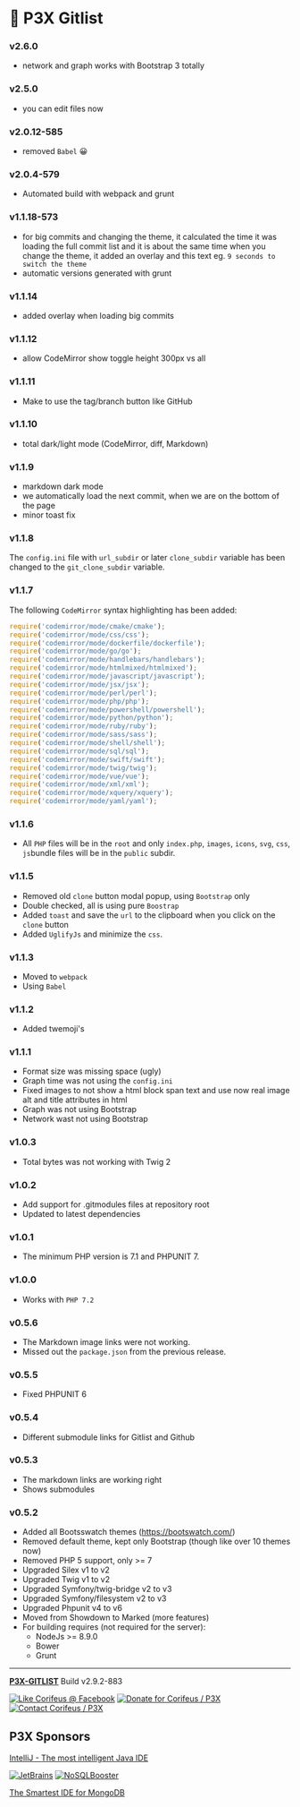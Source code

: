 [//]: #@corifeus-header

# 🤖 P3X Gitlist

                        
[//]: #@corifeus-header:end

### v2.6.0
* network and graph works with Bootstrap 3 totally

### v2.5.0
* you can edit files now

### v2.0.12-585
* removed `Babel` 😀

### v2.0.4-579
* Automated build with webpack and grunt

### v1.1.18-573
* for big commits and changing the theme, it calculated the time it was loading the full commit list and it is about the same time when you change the theme, it added an overlay and this text eg. `9 seconds to switch the theme`
* automatic versions generated with grunt

### v1.1.14
* added overlay when loading big commits

### v1.1.12
* allow CodeMirror show toggle height 300px vs all

### v1.1.11
* Make to use the tag/branch button like GitHub

### v1.1.10
* total dark/light mode (CodeMirror, diff, Markdown)

### v1.1.9
* markdown dark mode
* we automatically load the next commit, when we are on the bottom of the page
* minor toast fix

### v1.1.8
The `config.ini` file with `url_subdir` or later `clone_subdir` variable has been changed to the `git_clone_subdir` variable.

### v1.1.7
The following `CodeMirror` syntax highlighting has been added:
```js
require('codemirror/mode/cmake/cmake');
require('codemirror/mode/css/css');
require('codemirror/mode/dockerfile/dockerfile');
require('codemirror/mode/go/go');
require('codemirror/mode/handlebars/handlebars');
require('codemirror/mode/htmlmixed/htmlmixed');
require('codemirror/mode/javascript/javascript');
require('codemirror/mode/jsx/jsx');
require('codemirror/mode/perl/perl');
require('codemirror/mode/php/php');
require('codemirror/mode/powershell/powershell');
require('codemirror/mode/python/python');
require('codemirror/mode/ruby/ruby');
require('codemirror/mode/sass/sass');
require('codemirror/mode/shell/shell');
require('codemirror/mode/sql/sql');
require('codemirror/mode/swift/swift');
require('codemirror/mode/twig/twig');
require('codemirror/mode/vue/vue');
require('codemirror/mode/xml/xml');
require('codemirror/mode/xquery/xquery');
require('codemirror/mode/yaml/yaml');
```

### v1.1.6
* All `PHP` files will be in the `root` and only `index.php`, `images`, `icons`, `svg`, `css`, `js`bundle files will be in the `public` subdir.

### v1.1.5
* Removed old `clone` button modal popup, using `Bootstrap` only
* Double checked, all is using pure `Boostrap`
* Added `toast` and save the `url` to the clipboard when you click on the `clone` button
* Added `UglifyJs` and minimize the `css`.

### v1.1.3
* Moved to `webpack`
* Using `Babel`

### v1.1.2
* Added twemoji's

### v1.1.1
* Format size was missing space (ugly)
* Graph time was not using the ```config.ini```
* Fixed images to not show a html block span text and use now real image alt and title attributes in html
* Graph was not using Bootstrap
* Network wast not using Bootstrap

### v1.0.3
* Total bytes was not working with Twig 2

### v1.0.2
* Add support for .gitmodules files at repository root
* Updated to latest dependencies

### v1.0.1
* The minimum PHP version is 7.1 and PHPUNIT 7.

### v1.0.0
* Works with ```PHP 7.2```


### v0.5.6
* The Markdown image links were not working. 
* Missed out the ```package.json``` from the previous release.

### v0.5.5
* Fixed PHPUNIT 6

### v0.5.4
* Different submodule links for Gitlist and Github

### v0.5.3
* The markdown links are working right
* Shows submodules

### v0.5.2
* Added all Bootsswatch themes (https://bootswatch.com/)
* Removed default theme, kept only Bootstrap (though like over 10 themes now)
* Removed PHP 5 support, only >= 7
* Upgraded Silex v1 to v2
* Upgraded Twig v1 to v2
* Upgraded Symfony/twig-bridge v2 to v3
* Upgraded  Symfony/filesystem v2 to v3
* Upgraded Phpunit v4 to v6
* Moved from Showdown to Marked (more features)
* For building requires (not required for the server):
  * NodeJs >= 8.9.0
  * Bower
  * Grunt

   
[//]: #@corifeus-footer

---

[**P3X-GITLIST**](https://pages.corifeus.com/gitlist) Build v2.9.2-883 

[![Like Corifeus @ Facebook](https://img.shields.io/badge/LIKE-Corifeus-3b5998.svg)](https://www.facebook.com/corifeus.software) [![Donate for Corifeus / P3X](https://img.shields.io/badge/Donate-Corifeus-003087.svg)](https://www.paypal.com/cgi-bin/webscr?cmd=_s-xclick&hosted_button_id=QZVM4V6HVZJW6)  [![Contact Corifeus / P3X](https://img.shields.io/badge/Contact-P3X-ff9900.svg)](https://www.patrikx3.com/en/front/contact) 


## P3X Sponsors

[IntelliJ - The most intelligent Java IDE](https://www.jetbrains.com)
  
[![JetBrains](https://cdn.corifeus.com/assets/svg/jetbrains-logo.svg)](https://www.jetbrains.com/) [![NoSQLBooster](https://cdn.corifeus.com/assets/png/nosqlbooster-70x70.png)](https://www.nosqlbooster.com/)

[The Smartest IDE for MongoDB](https://www.nosqlbooster.com)
  
  
 

[//]: #@corifeus-footer:end